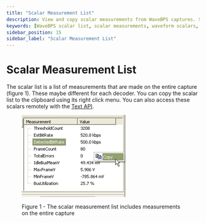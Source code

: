 ```yaml
---
title: "Scalar Measurement List"
description: View and copy scalar measurements from WaveBPS captures. Scalars vary by decoder and are accessible via the right-click menu or remotely using the Text API.
keywords: [WaveBPS scalar list, scalar measurements, waveform scalars, copy scalar data, WaveBPS Text API, decoder measurements, signal analysis scalars]
sidebar_position: 15
sidebar_label: "Scalar Measurement List"
---
```


# Scalar Measurement List

The scalar list is a list of measurements that are made on the entire capture (figure 1). These maybe different for each decoder. You can copy the scalar list to the clipboard using its right click menu. You can also access these scalars remotely with the [Text API](/automated-test-with-wavebps).

<div class="text--center">

<figure>

![image-9](./assets/image-9.png "image-9")
<figcaption>Figure 1 - The scalar measurement list includes measurements on the entire capture</figcaption>
</figure>
</div>
